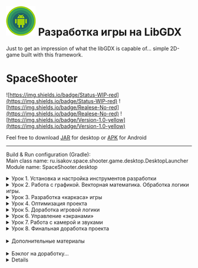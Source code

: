 # ![android_logo](https://github.com/InsaneDan/InsaneDan/blob/main/Android.png) Разработка игры на LibGDX

Just to get an impression of what the libGDX is capable of... simple 2D-game built with this
framework.

# SpaceShooter
![https://img.shields.io/badge/Status-WIP-red](https://img.shields.io/badge/Status-WIP-red) ![https://img.shields.io/badge/Realese-No-red](https://img.shields.io/badge/Realese-No-red) ![https://img.shields.io/badge/Version-1.0-yellow](https://img.shields.io/badge/Version-1.0-yellow)

Feel free to download [JAR](https://github.com/InsaneDan/SpaceShooter/blob/master/supplements/SpaceShooter_ida-1.0.jar) for desktop or
[APK](https://github.com/InsaneDan/SpaceShooter/blob/master/supplements/SpaceShooter_ida-1.0.apk) for Android

----

Build & Run configuration (Gradle):  
Main class name: ru.isakov.space.shooter.game.desktop.DesktopLauncher  
Module name: SpaceShooter.desktop  

<details>
<summary>Урок 1. Установка и настройка инструментов разработки</summary>

<details>
<summary>Задание к уроку </summary>

1. Установить все необходимые инструменты
2. Создать проект и убедиться что он запускается
3. Залить проект на GitHub
4. Создать новую ветку
5. Выбрать картинку для фона и отрисовать. Изменения выполнить в новой ветке
6. Сделать pull-request к ветке master
7. Сдать ДЗ в виде pull-request
</details>

**Решение**
1) Размеры экрана приложения заданы через LwjglApplicationConfiguration config.
2) настройка setColor и позиционирование:
* дефолтное изображение (badlogic.jpg) в синем цвете и прозрачное;
* TextureRegion (надпись BAD из дефолтного изображения) в исходной цветовой гамме, непрозрачное,
  поверх всех слоев;
* оба изображения центрированы относительно поля приложения.
---
</details>
<details>
<summary>Урок 2. Работа с графикой. Векторная математика. Обработка логики игры.</summary>

<details>
<summary>Задание к уроку </summary>

1. Изучить материал из методички и статьи: https://habr.com/post/131931/
2. Реализовать движение логотипа badlogic (можно свою картинку вставить) при нажатии клавиши
   мыши (touchDown) в точку нажатия на экране и остановку в данной точке.
</details>

**Решение**
- input events - ЛКМ/touchDown;
- объекты (target и follower) используют одну текстуру;
- "центровка" движения объектов и вращения (через origin);
- ротация объектов в противоположных направлениях, 1 оборот за 2 секунды;
- объект follower каждую секунду уменьшается в размере на 20% и возвращается к исходному размеру,
  во процессе изменения размера меняется цвет (в max и min точках - исходный цвет);
- при приближении к цели скорость уменьшается.

![LibGDX_lesson2_homework](https://github.com/InsaneDan/SpaceShooter/blob/master/supplements/LibGDX_sps2.gif)

---
</details>
<details>
<summary>Урок 3. Разработка «каркаса» игры</summary>

<details>
<summary>Задание к уроку </summary>

1. Разобраться с темой урока.
2. Адаптировать ДЗ 2 к новой архитектуре проекта. Желательно всю логику которая касается
   обработки логотипа по максимуму разместить в классе Logo
</details>

**Решение**
- на уроке: пересчет координатной сетки границ экрана, границ игрового мира;
- движение объекта с ускорением в том направлении, куда он нацелен, после достижения заданного
  максимума скорость не увеличивается;
- разворот во время движения, полный оборот на 360° выполняется за 1 секунду;
- для вращения выбирается меньший угол;
- при выравнивании угловой скорости и скорости поворота - объект может уйти в бесконечную петлю,
  если не сдвинуть мишень.

![LibGDX_lesson3_homework](https://github.com/InsaneDan/SpaceShooter/blob/master/supplements/LibGDX_sps3.gif)

---
</details>
<details>
<summary>Урок 4. Оптимизация проекта</summary>

<details>
<summary>Задание к уроку </summary>

1. Реализовать спрайт корабля
2. Разрезать текстуру корабля на 2 части
3. Cделать управление кораблём с помощью тача и/или клавиатуры
4. *** Сделать ограничение движения корабля
</details>

**Решение**
- MenuScreen - добавлены пролетающие кометы и кнопки;
- класс Rnd убрал – используем com.badlogic.gdx.math.MathUtils.random (а он в свою очередь
  реализует java.util.Random);
- чтобы имитировать вращение элементов кнопок, поле scale в классе Rect разбито на scaleX и scaleY;
- кнопки - общий абстрактный класс ButtonTemplate наследуется от BaseButton, содержит список
  спрайтов элементов (ButtonElement) и "подложку". Параметры ButtonElement могут определять
  разное поведение спрайта. В шаблон передается атлас текстур, цвет кнопки, текст (выбор из
  атласа или пустой), направление вращения и масштаб.
- реализация управления – клавиатура, тачпад;
- небольшая инерционность движения – фактически игрок двигает указатель, за которым следует корабль;
- запрет выхода за пределы границ экрана;
- вынес управление кораблем в отдельный класс.

![LibGDX_lesson4_homework](https://github.com/InsaneDan/SpaceShooter/blob/master/supplements/LibGDX_sps4.gif)

---
</details>
<details>
<summary>Урок 5. Доработка игровой логики</summary>

<details>
<summary>Задание к уроку </summary>

1. Разобраться с классами Sound (http://www.libgdx.ru/2013/10/sound-effects.html) и Music
   (http://www.libgdx.ru/2013/10/streaming-music.html) (можно мне вопросы задавать) и
   реализовать фоновую музыку и звуки выстрелов
2. Реализовать автострельбу (подсказка: таймер в update)
</details>

**Решение**
- автострельба через накопительный счетчик deltaTime в методе update (PlayerShip);
- добавлены звуки выстрелов для игрового корабля;
- добавлена фоновая музыка (в основной класс - SpaceShooter).

![LibGDX_lesson5_homework](https://github.com/InsaneDan/SpaceShooter/blob/master/supplements/LibGDX_sps5.gif)

---
</details>
<details>
<summary>Урок 6. Управление «экранами»</summary>

<details>
<summary>Задание к уроку </summary>

1. Сделать 2 режима корабля: когда он быстро вылетает на экран и когда начинает двигаться со
   своей скоростью и вести бой.
   Важно чтобы стрельба началась сразу после того как корабль полностью появится на экране
   (сейчас маленькие корабли стреляют в самом конце).
2. * Сделать проверку столкновения вражеского корабля с нашим кораблём и уничтожение вражеского
   корабля.
</details>

**Решение**
* убрал все константы, для настройки параметров вражеских кораблей используются "шаблоны";
* корабли вылетают и начинают стрелять после появления - реализация через начальный вектор
  скорости и проверку границ экрана;
* проверка столкновений (коллизий) не реализована.

![LibGDX_lesson6_homework](https://github.com/InsaneDan/SpaceShooter/blob/master/supplements/LibGDX_sps6.gif)

---
</details>
<details>
<summary>Урок 7. Работа с камерой и звуками</summary>

<details>
<summary>Задание к уроку </summary>
Добавить надпись GAME_OVER и кнопку начала новой игры NEW_GAME. При нажатии на кнопку начинать 
игру заново.
</details>

**Решение**
* общий метод для проверки коллизий при попадании пуль реализован в родительском классе BaseShip
- реализация через проверку rect instanceof Bullet и дальше проверяем  bullet.getOwner();
* отображение спрайта GameOver;
* старт новой игры через сброс настроек игровых объектов; второй вариант - с созданием нового
  GameScreen закоментирован (как более затратный по ресурсам).
* добавлены новые корабли и изменена анимация взрыва.

![LibGDX_lesson7_homework](https://github.com/InsaneDan/InsaneDan/blob/main/LibGDX/SpaceShooter/LibGDX_sps7.gif)
![LibGDX_lesson7_homework](https://github.com/InsaneDan/InsaneDan/blob/main/LibGDX/SpaceShooter/LibGDX_sps7_2.gif)
---
</details>
<details>
<summary>Урок 8. Финальная доработка проекта</summary>

Задание: Сдать готовый проект игры

![LibGDX_lesson8_homework](https://github.com/InsaneDan/SpaceShooter/blob/master/supplements/LibGDX_sps8.gif)

---
</details>
 
<details>
<summary>Дополнительные материалы</summary>

- https://habr.com/post/131931/ - ЛИНЕЙНАЯ АЛГЕБРА для разработчиков игр
- Официальная документация по LibGDX: https://github.com/libgdx/libgdx/wiki
- Документация по LibGDX на русском языке: http://www.libgdx.ru
- Описание работы с камерой: http://www.libgdx.ru/2013/11/orthographic-camera.html
- Работа с файлами ( в них можно хранить настройки игры): https://github.com/libgdx/libgdx/wiki/File-handling
- Настройки удобно хранить как JSON и для этого есть библиотека GSON: http://developer.alexanderklimov.ru/android/library/gson.php
- Сайт со статьями по Android-разработке: http://developer.alexanderklimov.ru/android/
- Серия статей по LibGDX (немного устаревших): https://www.gamefromscratch.com/page/LibGDX-Tutorial-series.aspx
- Серия статей по LibGDX на русском: http://android-study.ru/uroki-libgdx/
- Изучение Unity: https://unity3d.com/ru/learn?_ga=2.79452052.1010341648.1553797005-1755179663.1553797005
- Счётчики на иконках: https://habr.com/ru/post/117997/
- Реклама в приложении: https://developers.google.com/admob/android/quick-start
</details>
 
<details>
<summary>Бэклог на доработку...</summary>

* вынести все настройки в отдельный конфигурационный файл!
* использовать полигональные формы для проверки коллизий: https://www.codeandweb.com/physicseditor
* избавиться от антипаттерна Magic Number при настройке вражеских кораблей по шаблонам (все параметры в отдельный конфиг. файл? enum?);
* кнопка выхода из игры, пауза, возврат в стартовое меню;
* меню настроек (громкость звуков, сложность и др.);
* power-ups должны появляться при взрыве вражеских кораблей, разлетаются в разных направлениях (в сторону корабля игрока, не улетают за пределы экрана, исчезают по таймауту) - щиты, ракеты, аптечки, доп.оружие (вторичное/третичное), оружие с повышенным уроном;
* траектория движения вражеских кораблей (чтобы могли разворачиваться и сохранять направление движения, при этом стрелять в сторону игрока);
* возможность задать очередность появления вражеских кораблей (в EnemyEmitter);
* разные типы снарядов с различной траекторией движения: в сторону корабля игрока, "самонаводящиеся", "разрывные", множественные (несколько одновременно) и др.
* первичное, вторичное и третичное оружие;
* уровень с боссом (с различными типами оружия);
* уровни сложности (background, типы кораблей, оружие)
* бесконечный режим;
* индикатор HP для вражеских кораблей (должен отображаться горизонтально, даже если корабль разворачивается);
* навигация по кнопкам (подсвечивать активную?) или управление с клавиатуры: старт новой игры - Enter (newGameButton), выход в меню - Esc (menuButton), вход в настройки и т.д.;
* список ТОП-игроков (с синхронизацией между устройствами);
* перерисовать все спрайты в едином стиле
</details>


<details>
<summary>Details</summary>

Geekbrains  
Преподаватель: Алексей Кутепов  
Дата проведения: 23.08.2021–16.09.2021
</details>
